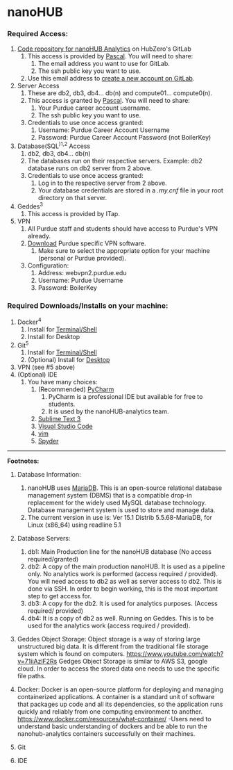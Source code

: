 # nanoHUB

### Required Access:

1. [Code repository for nanoHUB Analytics](https://gitlab.hubzero.org/saxenap/nanohub-analytics) on HubZero's GitLab
   1. This access is provided by [Pascal](mailto:pmeunier@ucsd.edu). You will need to share:
      1. The email address you want to use for GitLab. 
      2. The ssh public key you want to use.
   2. Use this email address to [create a new account on GitLab](https://gitlab.com/users/sign_up/).
2. Server Access
   1. These are db2, db3, db4... db(n) and compute01... compute0(n). 
   2. This access is granted by [Pascal](mailto:pmeunier@ucsd.edu). You will need to share:
         1. Your Purdue career account username.
         2. The ssh public key you want to use.
   3. Credentials to use once access granted:
      1. Username: Purdue Career Account Username
      2. Password: Purdue Career Account Password (not BoilerKey)
3. Database(SQL<sup>)1,2</sup> Access
   1. db2, db3, db4... db(n)
   2. The databases run on their respective servers. 
      Example: db2 database runs on db2 server from 2 above.
   3. Credentials to use once access granted:
      1. Log in to the respective server from 2 above.
      2. Your database credentials are stored in a _.my.cnf_ file in your root directory on that server.
4. Geddes<sup>3</sup>
   1. This access is provided by ITap.
5. VPN 
   1. All Purdue staff and students should have access to Purdue's VPN already.
   2. [Download](https://www.itap.purdue.edu/services/software.html) Purdue specific VPN software.
      1. Make sure to select the appropriate option for your machine (personal or Purdue provided).
   3. Configuration:
      1. Address: webvpn2.purdue.edu
      2. Username: Purdue Username
      3. Password: BoilerKey

### Required Downloads/Installs on your machine:
1. Docker<sup>4</sup>
   1. Install for [Terminal/Shell](https://docs.docker.com/get-docker/)
   2. Install for Desktop
2. Git<sup>5</sup>
   1. Install for [Terminal/Shell](https://git-scm.com/book/en/v2/Getting-Started-Installing-Git)
   2. (Optional) Install for [Desktop](https://git-scm.com/downloads/guis)
3. VPN (see #5 above)
4. (Optional) IDE
   1. You have many choices:
      1. (Recommended) [PyCharm](https://www.jetbrains.com/pycharm/)
         1. PyCharm is a professional IDE but available for free to students.
         2. It is used by the nanoHUB-analytics team.  
      2. [Sublime Text 3](https://www.sublimetext.com)
      3. [Visual Studio Code](https://visualstudio.microsoft.com/vs/)
      4. [vim](https://www.vim.org)
      5. [Spyder](https://www.spyder-ide.org)

--------

**Footnotes:**

1. Database Information:
   1. nanoHUB uses [MariaDB](https://mariadb.com). This is an open-source relational database management system (DBMS) that is a compatible drop-in replacement for the widely used MySQL database technology. Database management system is used to store and manage data.
   2. The current version in use is: Ver 15.1 Distrib 5.5.68-MariaDB, for Linux (x86_64) using readline 5.1

2. Database Servers:
   1. db1: Main Production line for the nanoHUB database (No access required/granted)
   2. db2: A copy of the main production nanoHUB. It is used as a pipeline only. No analytics work is performed (access required / provided). You will need access to db2 as well as server access to db2. This is done via SSH. In order to begin working, this is the most important step to get access for. 
   3. db3: A copy for the db2. It is used for analytics purposes. (Access required/ provided)
   4. db4: It is a copy of db2 as well. Running on Geddes. This is to be used for the analytics work (access required / provided).

3. Geddes Object Storage:
Object storage is a way of storing large unstructured big data. It is different from the traditional file storage system which is found on computers. https://www.youtube.com/watch?v=71iiAzlF2Rs
Gedges Object Storage is similar to AWS S3, google cloud. In order to access the stored data one needs to use the specific file paths.

4. Docker:
Docker is an open-source platform for deploying and managing containerized applications. A container is a standard unit of software that packages up code and all its dependencies, so the application runs quickly and reliably from one computing environment to another. https://www.docker.com/resources/what-container/
-Users need to understand basic understanding of dockers and be able to run the nanohub-analytics containers successfully on
their machines.

5. Git
6. IDE
